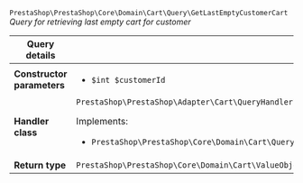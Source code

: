 `PrestaShop\PrestaShop\Core\Domain\Cart\Query\GetLastEmptyCustomerCart`
_Query for retrieving last empty cart for customer_

| Query details              |    |
| -------------------------- | -- |
| **Constructor parameters** | <ul> <li>`$int $customerId`</li> </ul> |
| **Handler class**          | `PrestaShop\PrestaShop\Adapter\Cart\QueryHandler\GetLastEmptyCustomerCartHandler`  <p> Implements: </p> <ul>  <li>`PrestaShop\PrestaShop\Core\Domain\Cart\QueryHandler\GetLastEmptyCustomerCartHandlerInterface`</li>  |
| **Return type** |  `PrestaShop\PrestaShop\Core\Domain\Cart\ValueObject\CartId`  |
